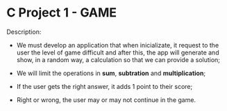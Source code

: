 # C Project 1 - GAME

Description:

 - We must develop an application that when inicializate, it request to the user the level of game difficult and after this, the app will generate and show, in a random way, a calculation so that we can provide a solution;

 - We will limit the operations in **sum**, **subtration** and  **multiplication**;

 - If the user gets the right answer, it adds 1 point to their score;

 - Right or wrong, the user may or may not continue in the game.